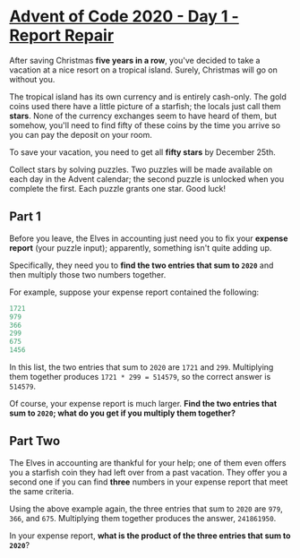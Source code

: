# [Advent of Code 2020 - Day 1 - Report Repair](https://adventofcode.com/2020/day/1)

After saving Christmas **five years in a row**, you've decided to take a vacation at a nice resort
on a tropical island. Surely, Christmas will go on without you.

The tropical island has its own currency and is entirely cash-only. The gold coins used there have
a little picture of a starfish; the locals just call them **stars**. None of the currency exchanges
seem to have heard of them, but somehow, you'll need to find fifty of these coins by the time you
arrive so you can pay the deposit on your room.

To save your vacation, you need to get all **fifty stars** by December 25th.

Collect stars by solving puzzles. Two puzzles will be made available on each day in the Advent
calendar; the second puzzle is unlocked when you complete the first. Each puzzle grants one star.
Good luck!

## Part 1

Before you leave, the Elves in accounting just need you to fix your **expense report** (your puzzle
input); apparently, something isn't quite adding up.

Specifically, they need you to **find the two entries that sum to `2020`** and then multiply those
two numbers together.

For example, suppose your expense report contained the following:

```python
1721
979
366
299
675
1456
```

In this list, the two entries that sum to `2020` are `1721` and `299`. Multiplying them together
produces `1721 * 299 = 514579`, so the correct answer is `514579`.

Of course, your expense report is much larger. **Find the two entries that sum to `2020`; what do
you get if you multiply them together?**

## Part Two

The Elves in accounting are thankful for your help; one of them even offers you a starfish coin
they had left over from a past vacation. They offer you a second one if you can find **three**
numbers in your expense report that meet the same criteria.

Using the above example again, the three entries that sum to `2020` are `979`, `366`, and `675`.
Multiplying them together produces the answer, `241861950`.

In your expense report, **what is the product of the three entries that sum to `2020`**?
